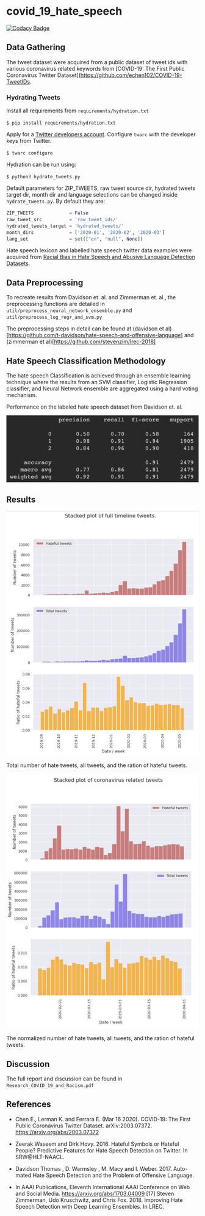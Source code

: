 # covid_19_hate_speech

[![Codacy Badge](https://api.codacy.com/project/badge/Grade/77782d14ee04460e83c9e5b8f5708ffc)](https://www.codacy.com/manual/samhunsadamant/covid_19_hate_speech?utm_source=github.com&utm_medium=referral&utm_content=SamSamhuns/covid_19_hate_speech&utm_campaign=Badge_Grade)

## Data Gathering

The tweet dataset were acquired from a public dataset of tweet ids with various coronavirus related keywords from [COVID-19: The First Public Coronavirus Twitter Dataset]\(<https://github.com/echen102/COVID-19-TweetIDs>.

### Hydrating Tweets

Install all requirements from `requirements/hydration.txt`

`$ pip install requirements/hydration.txt`

Apply for a [Twitter developers account](https://developer.twitter.com/en/apply-for-access). Configure `twarc` with the developer keys from Twitter.

`$ twarc configure`

Hydration can be run using:

`$ python3 hydrate_tweets.py`

Default parameters for ZIP_TWEETS, raw tweet source dir, hydrated tweets target dir, month dir and language selections can be changed inside `hydrate_tweets.py`. By default they are:

```python
ZIP_TWEETS             = False
raw_tweet_src          = 'raw_tweet_ids/'
hydrated_tweets_target = 'hydrated_tweets/'
month_dirs             = ['2020-01', '2020-02', '2020-03']
lang_set               = set(["en", "null", None])
```

Hate speech lexicon and labelled hate speech twitter data examples were acquired from [Racial Bias in Hate Speech and Abusive Language Detection Datasets](https://github.com/t-davidson/hate-speech-and-offensive-language).

## Data Preprocessing

To recreate results from Davidson et. al. and Zimmerman et. al., the preprocessing functions are detailed in `util/preprocess_neural_network_ensemble.py` and `util/preprocess_log_regr_and_svm.py`

The preprocessing steps in detail can be found at (davidson et al)[https://github.com/t-davidson/hate-speech-and-offensive-language] and (zimmerman et al)[https://github.com/stevenzim/lrec-2018]

## Hate Speech Classification Methodology

The hate speech Classification is achieved through an ensemble learning technique where the results from an SVM classifier, Logistic Regression classifier, and Neural Network ensemble are aggregated using a hard voting mechanism.

Performance on the labeled hate speech dataset from Davidson et. al.

<div align='center'>
  <img src='img/performance_metrics.png' />
</div>

## Results

<div align='center'>
  <img src='img/total_hate_tweets.png' />
</div>

Total number of hate tweets, all tweets, and the ration of hateful tweets.

<div align='center'>
  <img src='img/normalized_hate_tweets.png' />
</div>

The normalized number of hate tweets, all tweets, and the ration of hateful tweets.

## Discussion

The full report and discussion can be found in `Research_COVID_19_and_Racism.pdf`

## References

-   Chen E., Lerman K. and Ferrara E. (Mar 16 2020). COVID-19: The First Public Coronavirus Twitter Dataset. arXiv:2003.07372. <https://arxiv.org/abs/2003.07372>

-   Zeerak Waseem and Dirk Hovy. 2016. Hateful Symbols or Hateful
    People? Predictive Features for Hate Speech Detection on Twitter. In
    SRW@HLT-NAACL.

-   Davidson Thomas , D. Warmsley , M. Macy and I. Weber. 2017. Auto-
    mated Hate Speech Detection and the Problem of Offensive Language.

-   In AAAI Publications, Eleventh International AAAI Conference on Web
    and Social Media. <https://arxiv.org/abs/1703.04009>
    [17] Steven Zimmerman, Udo Kruschwitz, and Chris Fox. 2018. Improving
    Hate Speech Detection with Deep Learning Ensembles. In LREC.
